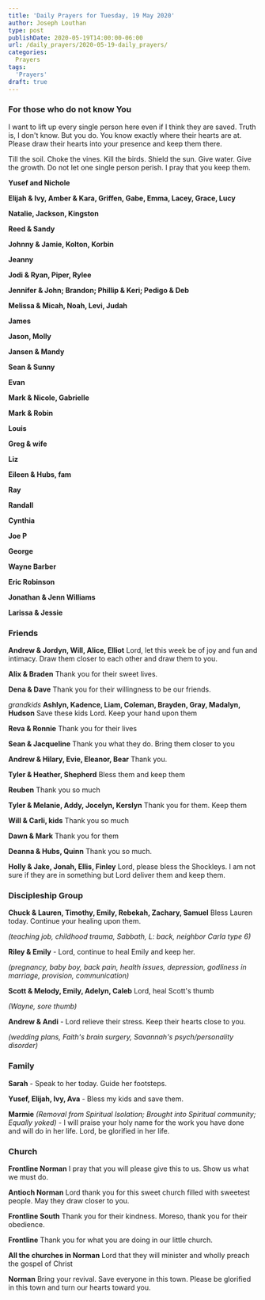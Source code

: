 ```yaml
---
title: 'Daily Prayers for Tuesday, 19 May 2020'
author: Joseph Louthan
type: post
publishDate: 2020-05-19T14:00:00-06:00
url: /daily_prayers/2020-05-19-daily_prayers/
categories:
  Prayers
tags:
  'Prayers'
draft: true
---
```

### For those who do not know You

I want to lift up every single person here even if I think they are saved. Truth is, I don't know. But you do. You know exactly where their hearts are at. Please draw their hearts into your presence and keep them there.

Till the soil. Choke the vines. Kill the birds. Shield the sun. Give water. Give the growth. Do not let one single person perish. I pray that you keep them.

**Yusef and Nichole** 

**Elijah & Ivy, Amber & Kara, Griffen, Gabe, Emma, Lacey, Grace, Lucy** 

**Natalie, Jackson, Kingston** 

**Reed & Sandy** 

**Johnny & Jamie, Kolton, Korbin** 

**Jeanny** 

**Jodi & Ryan, Piper, Rylee** 

**Jennifer & John; Brandon; Phillip & Keri; Pedigo & Deb** 

**Melissa & Micah, Noah, Levi, Judah** 

**James** 

**Jason, Molly** 

**Jansen & Mandy** 

**Sean & Sunny** 

**Evan** 

**Mark & Nicole, Gabrielle** 

**Mark & Robin** 

**Louis** 

**Greg & wife** 

**Liz** 

**Eileen & Hubs, fam** 

**Ray** 

**Randall** 

**Cynthia** 

**Joe P** 

**George** 

**Wayne Barber** 

**Eric Robinson** 

**Jonathan & Jenn Williams** 

**Larissa & Jessie** 



### Friends

**Andrew & Jordyn, Will, Alice, Elliot** Lord, let this week be of joy and fun and intimacy. Draw them closer to each other and draw them to you.

**Alix & Braden** Thank you for their sweet lives.

**Dena & Dave** Thank you for their willingness to be our friends.

*grandkids* **Ashlyn, Kadence, Liam, Coleman, Brayden, Gray, Madalyn, Hudson** Save these kids Lord. Keep your hand upon them

**Reva & Ronnie** Thank you for their lives

**Sean & Jacqueline** Thank you what they do. Bring them closer to you

**Andrew & Hilary, Evie, Eleanor, Bear** Thank you.

**Tyler & Heather, Shepherd** Bless them and keep them

**Reuben**  Thank you so much

**Tyler & Melanie, Addy, Jocelyn, Kerslyn** Thank you for them. Keep them 

**Will & Carli, kids** Thank you so much

**Dawn & Mark** Thank you for them

**Deanna & Hubs, Quinn** Thank you so much.

**Holly & Jake, Jonah, Ellis, Finley** Lord, please bless the Shockleys. I am not sure if they are in something but Lord deliver them and keep them.



### Discipleship Group

**Chuck & Lauren, Timothy, Emily, Rebekah, Zachary, Samuel** Bless Lauren today. Continue your healing upon them.

*(teaching job, childhood trauma, Sabbath, L: back, neighbor Carla type 6)*

**Riley & Emily** - Lord, continue to heal Emily and keep her.

*(pregnancy, baby boy, back pain, health issues, depression, godliness in marriage, provision, communication)*

**Scott & Melody, Emily, Adelyn, Caleb** Lord, heal Scott's thumb

*(Wayne, sore thumb)*

**Andrew & Andi** - Lord relieve their stress. Keep their hearts close to you.

*(wedding plans, Faith's brain surgery, Savannah's psych/personality disorder)*



### Family

**Sarah** - Speak to her today. Guide her footsteps.

**Yusef, Elijah, Ivy, Ava** - Bless my kids and save them.

**Marmie** *(Removal from Spiritual Isolation; Brought into Spiritual community; Equally yoked)* - I will praise your holy name for the work you have done and will do in her life. Lord, be glorified in her life.



### Church

**Frontline Norman** I pray that you will please give this to us. Show us what we must do.

**Antioch Norman** Lord thank you for this sweet church filled with sweetest people. May they draw closer to you.

**Frontline South** Thank you for their kindness. Moreso, thank you for their obedience. 

**Frontline**  Thank you for what you are doing in our little church.

**All the churches in Norman** Lord that they will minister and wholly preach the gospel of Christ

**Norman** Bring your revival. Save everyone in this town. Please be glorified in this town and turn our hearts toward you.

